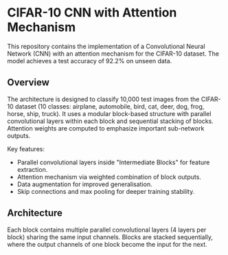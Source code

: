 # CIFAR-10 CNN with Attention Mechanism

This repository contains the implementation of a Convolutional Neural Network (CNN) with an attention mechanism for the CIFAR-10 dataset. The model achieves a test accuracy of 92.2% on unseen data.

## Overview

The architecture is designed to classify 10,000 test images from the CIFAR-10 dataset (10 classes: airplane, automobile, bird, cat, deer, dog, frog, horse, ship, truck). It uses a modular block-based structure with parallel convolutional layers within each block and sequential stacking of blocks. Attention weights are computed to emphasize important sub-network outputs.

Key features:
- Parallel convolutional layers inside "Intermediate Blocks" for feature extraction.
- Attention mechanism via weighted combination of block outputs.
- Data augmentation for improved generalisation.
- Skip connections and max pooling for deeper training stability.

## Architecture

Each block contains multiple parallel convolutional layers (4 layers per block) sharing the same input channels. Blocks are stacked sequentially, where the output channels of one block become the input for the next.
